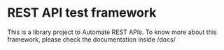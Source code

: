 # REST API test framework

This is a library project to Automate REST APIs.
To know more about this framework, please check the documentation inside /docs/
